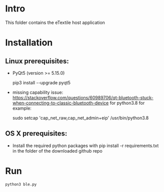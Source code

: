 # Intro

This folder contains the eTextile host application

# Installation

## Linux prerequisites:

- PyQt5 (version >= 5.15.0)

    pip3 install --upgrade pyqt5

- missing capability issue: https://stackoverflow.com/questions/60989706/qt-bluetooth-stuck-when-connecting-to-classic-bluetooth-device
  for python3.8 for example:

    sudo setcap 'cap_net_raw,cap_net_admin+eip' /usr/bin/python3.8


## OS X prerequisites:
    
- Install the required python packages with pip install -r requirements.txt in the folder of the downloaded github repo

# Run

    python3 ble.py
